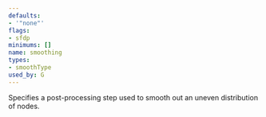 ```yaml
---
defaults:
- '"none"'
flags:
- sfdp
minimums: []
name: smoothing
types:
- smoothType
used_by: G
---
```

Specifies a post-processing step used to smooth out an uneven distribution 
of nodes.
